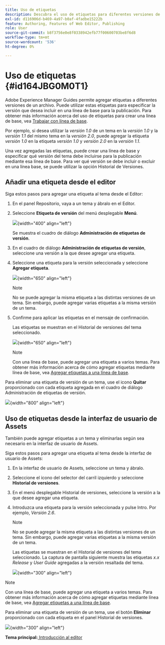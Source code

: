 ```yaml
---
title: Uso de etiquetas
description: Descubra el uso de etiquetas para diferentes versiones de un archivo en Adobe Experience Manager Guides. Obtenga información sobre cómo agregar o eliminar una etiqueta a una versión de un tema.
exl-id: d116906d-b469-4a97-b0af-4fadbe15222b
feature: Authoring, Features of Web Editor, Publishing
role: User
source-git-commit: b8f3756e0e8f0338942efb77f00600703be8f6d8
workflow-type: tm+mt
source-wordcount: '536'
ht-degree: 0%

---
```


# Uso de etiquetas {#id164JBG0M0T1}

Adobe Experience Manager Guides permite agregar etiquetas a diferentes versiones de un archivo. Puede utilizar estas etiquetas para especificar la versión que desea incluir en una línea de base para la publicación. Para obtener más información acerca del uso de etiquetas para crear una línea de base, vea [Trabajar con línea de base](generate-output-use-baseline-for-publishing.md#).

Por ejemplo, si desea utilizar la *versión 1.0* de un tema en la *versión 1.0* y la *versión 1.1* del mismo tema en la *versión 2.0*, puede agregar la etiqueta *versión 1.0* en la etiqueta *versión 1.0* y *versión 2.0* en la *versión 1.1*.

Una vez agregadas las etiquetas, puede crear una línea de base y especificar qué versión del tema debe incluirse para la publicación mediante esa línea de base. Para ver qué versión se debe incluir o excluir en una línea base, se puede utilizar la opción Historial de Versiones.

## Añadir una etiqueta desde el editor

Siga estos pasos para agregar una etiqueta al tema desde el Editor:

1. En el panel Repositorio, vaya a un tema y ábralo en el Editor.
1. Seleccione **Etiqueta de versión** del menú desplegable **Menú**.

   ![](images/version-label-option.png){width="400" align="left"}

   Se muestra el cuadro de diálogo **Administración de etiquetas de versión**.

1. En el cuadro de diálogo **Administración de etiquetas de versión**, seleccione una versión a la que desee agregar una etiqueta.
1. Seleccione una etiqueta para la versión seleccionada y seleccione **Agregar etiqueta**.

   ![](images/version-label-management-dialog-new.png){width="650" align="left"}

   >[!NOTE]
   >
   > No se puede agregar la misma etiqueta a las distintas versiones de un tema. Sin embargo, puede agregar varias etiquetas a la misma versión de un tema.
1. Confirme para aplicar las etiquetas en el mensaje de confirmación.

   Las etiquetas se muestran en el Historial de versiones del tema seleccionado.

   ![](images/label-comparison-version-history.png){width="650" align="left"}

   >[!NOTE]
   >
   > Con una línea de base, puede agregar una etiqueta a varios temas. Para obtener más información acerca de cómo agregar etiquetas mediante línea de base, vea [Agregar etiquetas a una línea de base](generate-output-use-baseline-for-publishing.md#id184KD0T305Z).

Para eliminar una etiqueta de versión de un tema, use el icono **Quitar** proporcionado con cada etiqueta agregada en el cuadro de diálogo Administración de etiquetas de versión.

![](images/remove-version-label.png){width="800" align="left"}


## Uso de etiquetas desde la interfaz de usuario de Assets

También puede agregar etiquetas a un tema y eliminarlas según sea necesario en la interfaz de usuario de Assets.

Siga estos pasos para agregar una etiqueta al tema desde la interfaz de usuario de Assets:

1. En la interfaz de usuario de Assets, seleccione un tema y ábralo.
1. Seleccione el icono del selector del carril izquierdo y seleccione **Historial de versiones**.
1. En el menú desplegable Historial de versiones, seleccione la versión a la que desee agregar una etiqueta.
1. Introduzca una etiqueta para la versión seleccionada y pulse Intro. Por ejemplo, *Versión 2.6*.

   >[!NOTE]
   >
   > No se puede agregar la misma etiqueta a las distintas versiones de un tema. Sin embargo, puede agregar varias etiquetas a la misma versión de un tema.

   Las etiquetas se muestran en el Historial de versiones del tema seleccionado. La captura de pantalla siguiente muestra las etiquetas *x.x Release* y *User Guide* agregadas a la versión resaltada del tema.

   ![](images/labels.png){width="300" align="left"}

>[!NOTE]
>
> Con una línea de base, puede agregar una etiqueta a varios temas. Para obtener más información acerca de cómo agregar etiquetas mediante línea de base, vea [Agregar etiquetas a una línea de base](generate-output-use-baseline-for-publishing.md#id184KD0T305Z).

Para eliminar una etiqueta de versión de un tema, use el botón **Eliminar** proporcionado con cada etiqueta en el panel Historial de versiones.

![](images/delete-labels.png){width="300" align="left"}


**Tema principal:**[ Introducción al editor](web-editor.md)
